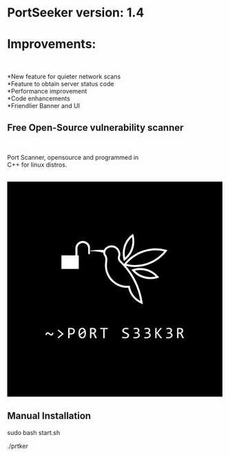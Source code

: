 <body>
	<h1>PortSeeker version: 1.4</h1>
	<h1>Improvements:</h1><br>
	<p>
		*New feature for quieter network scans<br>
		*Feature to obtain server status code<br>
		*Performance improvement<br>
		*Code enhancements<br>
		*Friendlier Banner and UI<br>
	</p>
	<h2>Free Open-Source vulnerability scanner</h2><br>
	<p>Port Scanner, opensource and programmed in<br>
	C++ for linux distros.</p><br>
	<img src="./IMG_0385.jpeg" width=500 height=500><br>
	<h2>Manual Installation</h2>
	<p>sudo bash start.sh<br></p>
	<p>./prtker</p><br>
</body>
</html>
